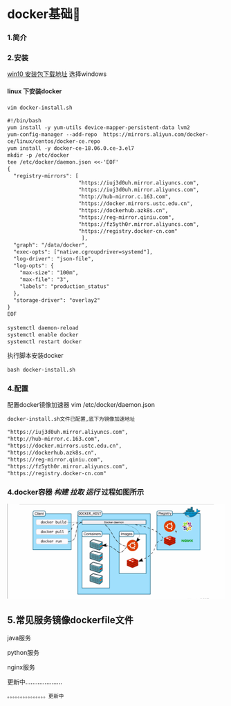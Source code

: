 # docker基础🎉

### 1.简介

### 2.安装

[win10 安装包下载地址](https://www.docker.com/get-started) 选择windows

#### linux 下安装docker

`vim docker-install.sh`

```text
#!/bin/bash
yum install -y yum-utils device-mapper-persistent-data lvm2
yum-config-manager --add-repo  https://mirrors.aliyun.com/docker-ce/linux/centos/docker-ce.repo
yum install -y docker-ce-18.06.0.ce-3.el7 
mkdir -p /etc/docker
tee /etc/docker/daemon.json <<-'EOF'
{
  "registry-mirrors": [
                       "https://iuj3d0uh.mirror.aliyuncs.com",
                       "https://iuj3d0uh.mirror.aliyuncs.com",
                       "http://hub-mirror.c.163.com",
                       "https://docker.mirrors.ustc.edu.cn",
                       "https://dockerhub.azk8s.cn",
                       "https://reg-mirror.qiniu.com",
                       "https://fz5yth0r.mirror.aliyuncs.com",
                       "https://registry.docker-cn.com"
                        ],
  "graph": "/data/docker",
  "exec-opts": ["native.cgroupdriver=systemd"],
  "log-driver": "json-file",
  "log-opts": {
    "max-size": "100m",
    "max-file": "3",
    "labels": "production_status"
  },
  "storage-driver": "overlay2"
}
EOF

systemctl daemon-reload
systemctl enable docker
systemctl restart docker
```

执行脚本安装docker

`bash docker-install.sh`

### 4.配置

配置docker镜像加速器 vim /etc/docker/daemon.json

`docker-install.sh文件已配置,底下为镜像加速地址`

```text
"https://iuj3d0uh.mirror.aliyuncs.com",
"http://hub-mirror.c.163.com",
"https://docker.mirrors.ustc.edu.cn",
"https://dockerhub.azk8s.cn",
"https://reg-mirror.qiniu.com",
"https://fz5yth0r.mirror.aliyuncs.com",
"https://registry.docker-cn.com"
```

### 4.docker容器   _构建_   _**拉取**_   _运行_   过程如图所示

![](../../.gitbook/assets/image%20%283%29.png)

## 5.常见服务镜像dockerfile文件

java服务

python服务

nginx服务

更新中.....................

```text
。。。。。。。。。。。。。。。更新中
```

